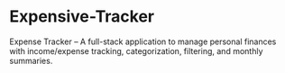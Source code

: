 # Expensive-Tracker
Expense Tracker – A full-stack application to manage personal finances with income/expense tracking, categorization, filtering, and monthly summaries.
